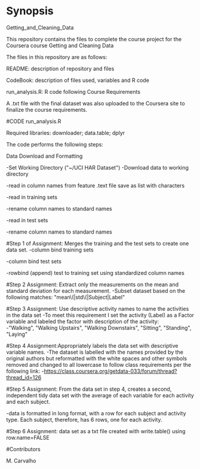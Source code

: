 # Synopsis
Getting_and_Cleaning_Data

This repository contains the files to complete the course project for the Coursera course Getting and Cleaning Data

The files in this repository are as follows:

README: description of repository and files

CodeBook: description of files used, variables and R code

run_analysis.R: R code following Course Requirements

A .txt file with the final dataset was also uploaded to the Coursera site to finalize the course requirements. 

#CODE
run_analysis.R

Required libraries: downloader; data.table; dplyr

The code performs the following steps:

Data Download and Formatting

  -Set Working Directory ("~/UCI HAR Dataset")
  -Download data to working directory
  
  -read in column names from feature .text file save as list with characters
  
  -read in training sets
  
  -rename column names to standard names
  
  -read in test sets
  
  -rename column names to standard names

#Step 1 of Assignment: Merges the training and the test sets to create one data set.
  -column bind training sets
  
  -column bind test sets
  
  -rowbind (append) test to training set using standardized column names

#Step 2 Assignment: Extract only the measurements on the mean and standard deviation for each measurement. 
  -Subset dataset based on the following matches: "mean\\(|std\\(|Subject|Label"

#Step 3 Assignment: Use descriptive activity names to name the activities in the data set
  -To meet this requirement I set the activity (Label) as a Factor variable and labeled the factor with description of the activity:   
  -"Walking", "Walking Upstairs", "Walking Downstairs", "Sitting", "Standing", "Laying"

#Step 4 Assignment:Appropriately labels the data set with descriptive variable names. 
  -The dataset is labelled with the names provided by the original authors but reformatted with the white spaces and other symbols removed and changed to all lowercase to follow class requirements per the following link:
  -https://class.coursera.org/getdata-033/forum/thread?thread_id=126

#Step 5 Assignment: From the data set in step 4, creates a second, independent tidy data set with the average of each variable for each activity and each subject.

-data is formatted in long format, with a row for each subject and activity type. Each subject, therefore, has 6 rows, one for each activity.

#Step 6 Assignment: data set as a txt file created with write.table() using row.name=FALSE

#Contributors

M. Carvalho

